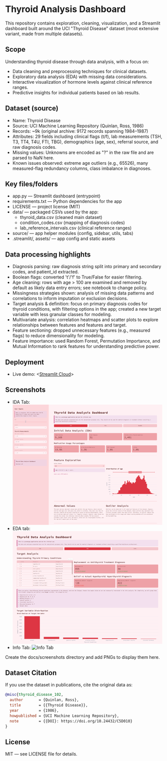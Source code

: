 # Thyroid Analysis Dashboard
This repository contains exploration, cleaning, visualization, and a Streamlit dashboard built around the UCI "Thyroid Disease" dataset (most extensive variant, made from multiple datasets). 
## Scope
Understanding thyroid disease through data analysis, with a focus on:
- Data cleaning and preprocessing techniques for clinical datasets.
- Exploratory data analysis (EDA) with missing data considerations.
- Interactive visualization of hormone levels against clinical reference ranges.
- Predictive insights for individual patients based on lab results.


## Dataset (source)
- Name: Thyroid Disease
- Source: UCI Machine Learning Repository (Quinlan, Ross, 1986)
- Records: ~9k (original archive: 9172 records spanning 1984–1987)
- Attributes: 29 fields including clinical flags (t/f), lab measurements (TSH, T3, TT4, T4U, FTI, TBG), demographics (age, sex), referral source, and raw diagnosis codes.
- Missing values: Unknowns are encoded as "?" in the raw file and are parsed to NaN here.
- Known issues observed: extreme age outliers (e.g., 65526), many measured-flag redundancy columns, class imbalance in diagnoses.

## Key files/folders
- app.py — Streamlit dashboard (entrypoint)
- requirements.txt — Python dependencies for the app
- LICENSE — project license (MIT)
- data/ — packaged CSVs used by the app:
  - thyroid_data.csv (cleaned main dataset)
  - condition_codes.csv (mapping of diagnosis codes)
  - lab_reference_intervals.csv (clinical reference ranges)
- source/ — app helper modules (config, sidebar, utils, tabs)
- .streamlit/, assets/ — app config and static assets


## Data processing highlights
- Diagnosis parsing: raw diagnosis string split into primary and secondary codes, and patient_id extracted.
- Boolean flags: converted 't'/'f' to True/False for easier filtering.
- Age cleaning: rows with age > 100 are examined and removed by default as likely data entry errors; see notebook to change policy.
- Missingness strategies shown: analysis of missing data patterns and correlations to inform imputation or exclusion decisions.
- Target analysis & definition: focus on primary diagnosis codes for thyroid conditions, with filtering options in the app; created a new target variable with less granular classes for modeling.
- Multivariate analysis: correlation heatmaps and scatter plots to explore relationships between features and features and target.
- Feature sectioning: dropped unnecessary features (e.g., measured flags) to reduce dimensionality for modeling.
- Feature importance: used Random Forest, Permutation Importance, and Mutual Information to rank features for understanding predictive power.


## Deployment
- Live demo: <[Streamlit Cloud](https://juliab-thyroid-data-analysis.streamlit.app/)>

## Screenshots
- IDA Tab:
  ![IDA Tab](https://github.com/IuliaBunescu/thyroid-data-analysis/blob/main/screenshots/ida-tab.png)
- EDA tab:
  ![EDA Tab](https://github.com/IuliaBunescu/thyroid-data-analysis/blob/main/screenshots/eda-tab.png)
- Info Tab:
  ![Info Tab](./docs/screenshots/info_tab.png)

Create the docs/screenshots directory and add PNGs to display them here.

## Dataset Citation
If you use the dataset in publications, cite the original data as:
```bibtex
@misc{thyroid_disease_102,
  author       = {Quinlan, Ross},
  title        = {{Thyroid Disease}},
  year         = {1986},
  howpublished = {UCI Machine Learning Repository},
  note         = {{DOI}: https://doi.org/10.24432/C5D010}
}
```

## License
MIT — see LICENSE file for details.

